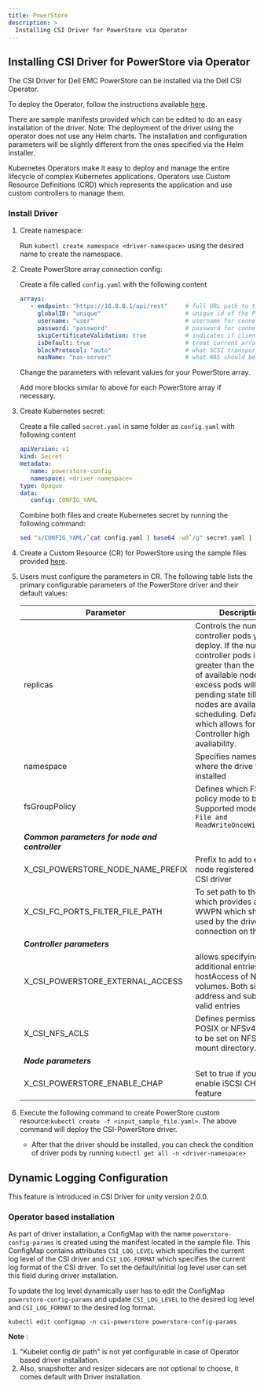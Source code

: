 ```yaml
---
title: PowerStore
description: >
  Installing CSI Driver for PowerStore via Operator
---
```

## Installing CSI Driver for PowerStore via Operator

The CSI Driver for Dell EMC PowerStore can be installed via the Dell CSI Operator.

To deploy the Operator, follow the instructions available [here](../).

There are sample manifests provided which can be edited to do an easy installation of the driver. 
Note: The deployment of the driver using the operator does not use any Helm charts. The installation and configuration parameters will be slightly different from the ones specified via the Helm installer.

Kubernetes Operators make it easy to deploy and manage the entire lifecycle of complex Kubernetes applications. Operators use Custom Resource Definitions (CRD) which represents the application and use custom controllers to manage them.

### Install Driver

1. Create namespace:

   Run `kubectl create namespace <driver-namespace>` using the desired name to create the namespace.
2. Create PowerStore array connection config:

   Create a file called `config.yaml` with the following content
   ```yaml
   arrays:
      - endpoint: "https://10.0.0.1/api/rest"     # full URL path to the PowerStore API
        globalID: "unique"                        # unique id of the PowerStore array
        username: "user"                          # username for connecting to API
        password: "password"                      # password for connecting to API
        skipCertificateValidation: true           # indicates if client side validation of (management)server's certificate can be skipped
        isDefault: true                           # treat current array as a default (would be used by storage classes without arrayID parameter)
        blockProtocol: "auto"                     # what SCSI transport protocol use on node side (FC, ISCSI, NVMeTCP, None, or auto)
        nasName: "nas-server"                     # what NAS should be used for NFS volumes
   ```
   Change the parameters with relevant values for your PowerStore array. 

   Add more blocks similar to above for each PowerStore array if necessary.
3. Create Kubernetes secret: 

   Create a file called `secret.yaml` in same folder as `config.yaml` with following content
   ```yaml
   apiVersion: v1
   kind: Secret
   metadata:
      name: powerstore-config
      namespace: <driver-namespace>
   type: Opaque
   data:
      config: CONFIG_YAML
   ```

   Combine both files and create Kubernetes secret by running the following command:
   ```bash
   sed "s/CONFIG_YAML/`cat config.yaml | base64 -w0`/g" secret.yaml | kubectl apply -f -
   ```
   
4. Create a Custom Resource (CR) for PowerStore using the sample files provided    [here](https://github.com/dell/dell-csi-operator/tree/master/samples). 
5. Users must configure the parameters in CR. The following table lists the primary configurable parameters of the PowerStore driver and their default values:
   
   | Parameter | Description | Required | Default |
   | --------- | ----------- | -------- |-------- |
   | replicas | Controls the number of controller pods you deploy. If the number of controller pods is greater than the number of available nodes, the excess pods will be pending state till new nodes are available for scheduling. Default is 2 which allows for Controller high availability. | Yes | 2 |
   | namespace | Specifies namespace where the drive will be installed | Yes | "test-powerstore" |
   | fsGroupPolicy | Defines which FS Group policy mode to be used, Supported modes `None, File and ReadWriteOnceWithFSType` | No | "ReadWriteOnceWithFSType" |
   | ***Common parameters for node and controller*** |
   | X_CSI_POWERSTORE_NODE_NAME_PREFIX | Prefix to add to each node registered by the CSI driver | Yes | "csi-node" 
   | X_CSI_FC_PORTS_FILTER_FILE_PATH | To set path to the file which provides a list of WWPN which should be used by the driver for FC connection on this node | No | "/etc/fc-ports-filter" |
   | ***Controller parameters*** |
   | X_CSI_POWERSTORE_EXTERNAL_ACCESS | allows specifying additional entries for hostAccess of NFS volumes. Both single IP address and subnet are valid entries | No | " "|
   | X_CSI_NFS_ACLS | Defines permissions - POSIX or NFSv4 ACLs, to be set on NFS target mount directory. | No | "0777" |
   | ***Node parameters*** |
   | X_CSI_POWERSTORE_ENABLE_CHAP | Set to true if you want to enable iSCSI CHAP feature | No | false | 
6.  Execute the following command to create PowerStore custom resource:`kubectl create -f <input_sample_file.yaml>`. The above command will deploy the CSI-PowerStore driver.
      - After that the driver should be installed, you can check the condition of driver pods by running `kubectl get all -n <driver-namespace>`

## Dynamic Logging Configuration

This feature is introduced in CSI Driver for unity version 2.0.0. 

### Operator based installation
As part of driver installation, a ConfigMap with the name `powerstore-config-params` is created using the manifest located in the sample file. This ConfigMap contains attributes `CSI_LOG_LEVEL` which specifies the current log level of the CSI driver and `CSI_LOG_FORMAT` which specifies the current log format of the CSI driver. To set the default/initial log level user can set this field during driver installation.

To update the log level dynamically user has to edit the ConfigMap `powerstore-config-params` and update `CSI_LOG_LEVEL` to the desired log level and `CSI_LOG_FORMAT` to the desired log format.
```
kubectl edit configmap -n csi-powerstore powerstore-config-params
```
**Note** : 
  1. "Kubelet config dir path" is not yet configurable in case of Operator based driver installation.
  2. Also, snapshotter and resizer sidecars are not optional to choose, it comes default with Driver installation. 
